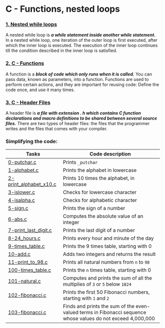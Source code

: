 
# C - Functions, nested loops

### [1. Nested while loops](https://www.programiz.com/csharp-programming/nested-loops)

A nested while loop is ***a while statement inside another while statement.*** In a nested while loop, one iteration of the outer loop is first executed, after which the inner loop is executed. The execution of the inner loop continues till the condition described in the inner loop is satisfied.

### [2. C - Functions](https://www.w3schools.com/c/c_functions.php#:~:text=A%20function%20is%20a%20block,and%20use%20it%20many%20times.)

A function is a ***block of code which only runs when it is called.*** You can pass data, known as parameters, into a function. Functions are used to perform certain actions, and they are important for reusing code: Define the code once, and use it many times.

### [3. C - Header Files](https://www.tutorialspoint.com/cprogramming/c_header_files.htm#:~:text=A%20header%20file%20is%20a,that%20comes%20with%20your%20compiler.)

A header file is ***a file with extension . h which contains C function declarations and macro definitions to be shared between several source files.*** There are two types of header files: the files that the programmer writes and the files that comes with your compiler.

### Simplifying the code:

Tasks | Code description
--------- | ------------
[0-putchar.c](https://github.com/Tizihoxha/holbertonschool-low_level_programming/blob/main/functions_nested_loops/0-putchar.c) | Prints `_putchar`
[1-alphabet.c](https://github.com/Tizihoxha/holbertonschool-low_level_programming/blob/main/functions_nested_loops/1-alphabet.c) | Prints the alphabet in lowercase
[2-print_alphabet_x10.c](https://github.com/Tizihoxha/holbertonschool-low_level_programming/blob/main/functions_nested_loops/2-print_alphabet_x10.c) | Prints 10 times the alphabet, in lowercase
[3-islower.c](https://github.com/Tizihoxha/holbertonschool-low_level_programming/blob/main/functions_nested_loops/3-islower.c) | Checks for lowercase character
[4-isalpha.c](https://github.com/Tizihoxha/holbertonschool-low_level_programming/blob/main/functions_nested_loops/4-isalpha.c) | Checks for alphabetic character
[5-sign.c](https://github.com/Tizihoxha/holbertonschool-low_level_programming/blob/main/functions_nested_loops/5-sign.c) | Prints the sign of a number
[6-abs.c](https://github.com/Tizihoxha/holbertonschool-low_level_programming/blob/main/functions_nested_loops/6-abs.c) | Computes the absolute value of an integer
[7-print_last_digit.c](https://github.com/Tizihoxha/holbertonschool-low_level_programming/blob/main/functions_nested_loops/7-print_last_digit.c) | Prints the last digit of a number
[8-24_hours.c](https://github.com/Tizihoxha/holbertonschool-low_level_programming/blob/main/functions_nested_loops/8-24_hours.c) | Prints every hour and minute of the day
[9-times_table.c](https://github.com/Tizihoxha/holbertonschool-low_level_programming/blob/main/functions_nested_loops/9-times_table.c) | Prints the 9 times table, starting with 0
[10-add.c](https://github.com/Tizihoxha/holbertonschool-low_level_programming/blob/main/functions_nested_loops/10-add.c) | Adds two integers and returns the result
[11-print_to_98.c](https://github.com/Tizihoxha/holbertonschool-low_level_programming/blob/main/functions_nested_loops/11-print_to_98.c) | Prints all natural numbers from `n` to `98`
[100-times_table.c](https://github.com/Tizihoxha/holbertonschool-low_level_programming/blob/main/functions_nested_loops/100-times_table.c) | Prints the `n` times table, starting with 0
[101-natural.c](https://github.com/Tizihoxha/holbertonschool-low_level_programming/blob/main/functions_nested_loops/101-natural.c) | Computes and prints the sum of all the multiplies of `3` or `5` below `1024`
[102-fibonacci.c](https://github.com/Tizihoxha/holbertonschool-low_level_programming/blob/main/functions_nested_loops/102-fibonacci.c) | Prints the first 50 Fibonacci numbers, starting with `1` and `2`
[103-fibonacci.c](https://github.com/Tizihoxha/holbertonschool-low_level_programming/blob/main/functions_nested_loops/103-fibonacci.c) | Finds and prints the sum of the even-valued terms in Fibonacci sequence whose values do not exceed 4,000,000


